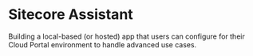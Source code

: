# Sitecore Assistant

Building a local-based (or hosted) app that users can configure for their Cloud Portal environment to handle advanced use cases.
